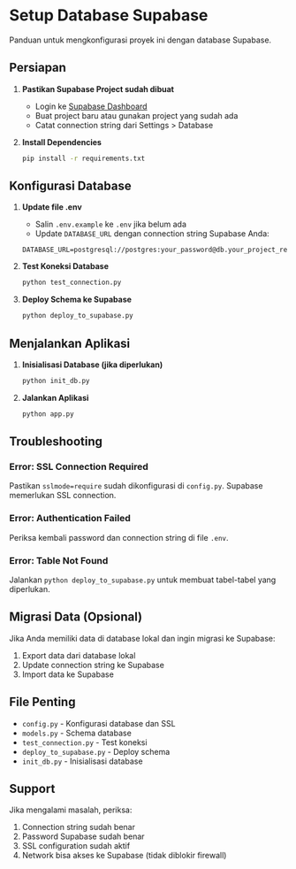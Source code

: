 # Setup Database Supabase

Panduan untuk mengkonfigurasi proyek ini dengan database Supabase.

## Persiapan

1. **Pastikan Supabase Project sudah dibuat**
   - Login ke [Supabase Dashboard](https://supabase.com/dashboard)
   - Buat project baru atau gunakan project yang sudah ada
   - Catat connection string dari Settings > Database

2. **Install Dependencies**
   ```bash
   pip install -r requirements.txt
   ```

## Konfigurasi Database

1. **Update file .env**
   - Salin `.env.example` ke `.env` jika belum ada
   - Update `DATABASE_URL` dengan connection string Supabase Anda:
   ```
   DATABASE_URL=postgresql://postgres:your_password@db.your_project_ref.supabase.co:5432/postgres
   ```

2. **Test Koneksi Database**
   ```bash
   python test_connection.py
   ```

3. **Deploy Schema ke Supabase**
   ```bash
   python deploy_to_supabase.py
   ```

## Menjalankan Aplikasi

1. **Inisialisasi Database (jika diperlukan)**
   ```bash
   python init_db.py
   ```

2. **Jalankan Aplikasi**
   ```bash
   python app.py
   ```

## Troubleshooting

### Error: SSL Connection Required
Pastikan `sslmode=require` sudah dikonfigurasi di `config.py`. Supabase memerlukan SSL connection.

### Error: Authentication Failed
Periksa kembali password dan connection string di file `.env`.

### Error: Table Not Found
Jalankan `python deploy_to_supabase.py` untuk membuat tabel-tabel yang diperlukan.

## Migrasi Data (Opsional)

Jika Anda memiliki data di database lokal dan ingin migrasi ke Supabase:

1. Export data dari database lokal
2. Update connection string ke Supabase
3. Import data ke Supabase

## File Penting

- `config.py` - Konfigurasi database dan SSL
- `models.py` - Schema database
- `test_connection.py` - Test koneksi
- `deploy_to_supabase.py` - Deploy schema
- `init_db.py` - Inisialisasi database

## Support

Jika mengalami masalah, periksa:
1. Connection string sudah benar
2. Password Supabase sudah benar
3. SSL configuration sudah aktif
4. Network bisa akses ke Supabase (tidak diblokir firewall)
